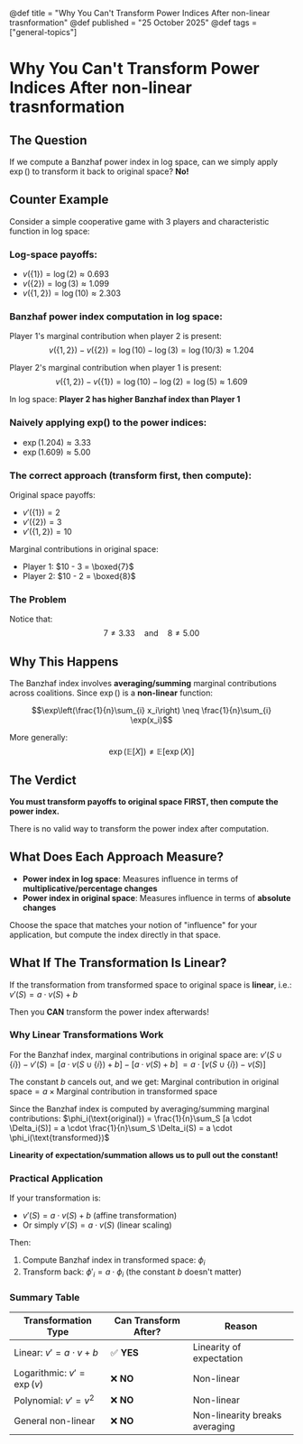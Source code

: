 @def title = "Why You Can't Transform Power Indices After non-linear trasnformation"
@def published = "25 October 2025"
@def tags = ["general-topics"]

# Why You Can't Transform Power Indices After non-linear trasnformation

## The Question

If we compute a Banzhaf power index in log space, can we simply apply $\exp()$ to transform it back to original space? **No!**

## Counter Example

Consider a simple cooperative game with 3 players and characteristic function in log space:

### Log-space payoffs:
- $v(\{1\}) = \log(2) \approx 0.693$
- $v(\{2\}) = \log(3) \approx 1.099$
- $v(\{1,2\}) = \log(10) \approx 2.303$

### Banzhaf power index computation in log space:

Player 1's marginal contribution when player 2 is present:
$$v(\{1,2\}) - v(\{2\}) = \log(10) - \log(3) = \log(10/3) \approx 1.204$$

Player 2's marginal contribution when player 1 is present:
$$v(\{1,2\}) - v(\{1\}) = \log(10) - \log(2) = \log(5) \approx 1.609$$

In log space: **Player 2 has higher Banzhaf index than Player 1**

### Naively applying exp() to the power indices:
- $\exp(1.204) \approx 3.33$
- $\exp(1.609) \approx 5.00$

### The correct approach (transform first, then compute):

Original space payoffs:
- $v'(\{1\}) = 2$
- $v'(\{2\}) = 3$
- $v'(\{1,2\}) = 10$

Marginal contributions in original space:
- Player 1: $10 - 3 = \boxed{7}$
- Player 2: $10 - 2 = \boxed{8}$

### The Problem

Notice that:
$$7 \neq 3.33 \quad \text{and} \quad 8 \neq 5.00$$

## Why This Happens

The Banzhaf index involves **averaging/summing** marginal contributions across coalitions. Since $\exp()$ is a **non-linear** function:

$$\exp\left(\frac{1}{n}\sum_{i} x_i\right) \neq \frac{1}{n}\sum_{i} \exp(x_i)$$

More generally:
$$\exp(\mathbb{E}[X]) \neq \mathbb{E}[\exp(X)]$$

## The Verdict

**You must transform payoffs to original space FIRST, then compute the power index.**

There is no valid way to transform the power index after computation.

## What Does Each Approach Measure?

- **Power index in log space**: Measures influence in terms of **multiplicative/percentage changes**
- **Power index in original space**: Measures influence in terms of **absolute changes**

Choose the space that matches your notion of "influence" for your application, but compute the index directly in that space.

## What If The Transformation Is Linear?

If the transformation from transformed space to original space is **linear**, i.e.:
$v'(S) = a \cdot v(S) + b$

Then you **CAN** transform the power index afterwards!

### Why Linear Transformations Work

For the Banzhaf index, marginal contributions in original space are:
$v'(S \cup \{i\}) - v'(S) = [a \cdot v(S \cup \{i\}) + b] - [a \cdot v(S) + b]$
$= a \cdot [v(S \cup \{i\}) - v(S)]$

The constant $b$ cancels out, and we get:
$\text{Marginal contribution in original space} = a \times \text{Marginal contribution in transformed space}$

Since the Banzhaf index is computed by averaging/summing marginal contributions:
$\phi_i(\text{original}) = \frac{1}{n}\sum_S [a \cdot \Delta_i(S)] = a \cdot \frac{1}{n}\sum_S \Delta_i(S) = a \cdot \phi_i(\text{transformed})$

**Linearity of expectation/summation allows us to pull out the constant!**

### Practical Application

If your transformation is:
- $v'(S) = a \cdot v(S) + b$ (affine transformation)
- Or simply $v'(S) = a \cdot v(S)$ (linear scaling)

Then:
1. Compute Banzhaf index in transformed space: $\phi_i$
2. Transform back: $\phi'_i = a \cdot \phi_i$ (the constant $b$ doesn't matter)

### Summary Table

| Transformation Type | Can Transform After? | Reason |
|---------------------|----------------------|--------|
| Linear: $v' = a \cdot v + b$ | ✅ **YES** | Linearity of expectation |
| Logarithmic: $v' = \exp(v)$ | ❌ **NO** | Non-linear |
| Polynomial: $v' = v^2$ | ❌ **NO** | Non-linear |
| General non-linear | ❌ **NO** | Non-linearity breaks averaging |